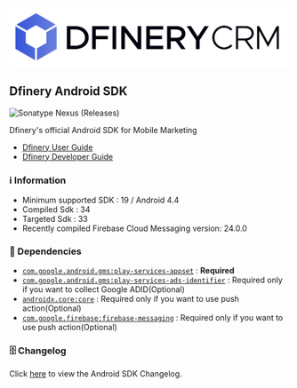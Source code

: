 ![dfinery](logo.svg)

## Dfinery Android SDK

![Sonatype Nexus (Releases)](https://img.shields.io/nexus/r/com.igaworks.dfinery/android-sdk?server=https%3A%2F%2Fs01.oss.sonatype.org)

Dfinery's official Android SDK for Mobile Marketing

- [Dfinery User Guide](https://docs.dfinery.ai/user-guide)
- [Dfinery Developer Guide](https://docs.dfinery.ai/developer-guide/platform/android)

### ℹ️ Information
- Minimum supported SDK : 19 / Android 4.4
- Compiled Sdk : 34
- Targeted Sdk : 33
- Recently compiled Firebase Cloud Messaging version: 24.0.0

### 🔗 Dependencies

- [`com.google.android.gms:play-services-appset`](https://developer.android.com/training/articles/app-set-id) : **Required**
- [`com.google.android.gms:play-services-ads-identifier`](https://support.google.com/googleplay/android-developer/answer/6048248) : Required only if you want to collect Google ADID(Optional)
- [`androidx.core:core`](https://developer.android.com/jetpack/androidx/releases/core) : Required only if you want to use push action(Optional)
- [`com.google.firebase:firebase-messaging`](https://firebase.google.com/docs/cloud-messaging) : Required only if you want to use push action(Optional)

### 🗄️ Changelog

Click [here](./CHANGELOG.md) to view the Android SDK Changelog.